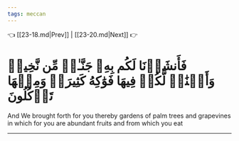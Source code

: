 ```yaml
---
tags: meccan
---
```


👈 [[23-18.md|Prev]] | [[23-20.md|Next]] 👉

# فَأَنشَأۡنَا لَكُم بِهِۦ جَنَّـٰتٖ مِّن نَّخِيلٖ وَأَعۡنَٰبٖ لَّكُمۡ فِيهَا فَوَٰكِهُ كَثِيرَةٞ وَمِنۡهَا تَأۡكُلُونَ

And We brought forth for you thereby gardens of palm trees and grapevines in which for you are abundant fruits and from which you eat

---

